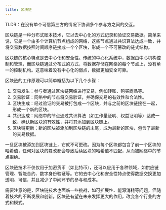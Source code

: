 ```yaml
---
title: 区块链
---
```


TLDR：在没有单个可信第三方的情况下协调多个参与方之间的交互。

区块链是一种分布式账本技术，它以去中心化的方式记录和验证交易数据。简单来说，它是一个由多个计算机节点组成的网络，这些节点通过共识算法达成一致，并将交易数据按照时间顺序链接成一个个区块，形成一个不可篡改的链式结构。

区块链的核心特点是去中心化和安全性。传统的中心化系统中，数据由中心机构控制和管理，而区块链通过分布式的方式，将数据存储在网络的每个节点上，没有单一的控制机构。这意味着没有中心化的弱点，数据更加安全可靠。

区块链的工作原理可以简单概括为以下几个步骤：

1. 交易发生：参与者通过区块链网络进行交易，例如转账、购买商品等。
2. 交易验证：网络中的节点将交易验证，并确保交易的有效性和合法性。
3. 区块生成：经过验证的交易被打包成一个区块，并与之前的区块链接在一起，形成一个新的区块。
4. 共识达成：网络中的节点通过共识算法（如工作量证明、权益证明等）达成一致，确认新区块的有效性，并将其添加到区块链上。
5. 区块链更新：新的区块被添加到区块链的末尾，成为最新的区块，包含了最新的交易数据。

一旦区块被添加到区块链上，它就不可更改。因为每个区块都包含了前一个区块的哈希值，任何对区块的篡改都会导致后续区块的哈希值不匹配，从而被网络中的节点拒绝。

区块链技术不仅仅用于加密货币（如比特币），还可以应用于各种领域，如供应链管理、智能合约、数字身份验证等。它的去中心化和安全性特点使得数据交换更加透明、可信，并且减少了中间环节的参与和成本。

需要注意的是，区块链技术也面临一些挑战，如可扩展性、能源消耗等问题，但随着技术的不断发展和创新，区块链有望在未来发挥更大的作用，改变各个行业的方式和模式。
